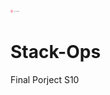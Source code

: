 # <img src=".\SVG\Fichier 1.svg" alt="Fichier 1" style="zoom:5%;" />



# Stack-Ops

Final Porject S10

